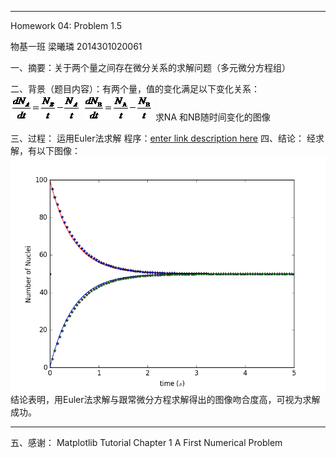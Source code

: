 ----------
Homework 04: Problem 1.5

物基一班 梁曦璘 2014301020061

一、摘要：关于两个量之间存在微分关系的求解问题（多元微分方程组）

二、背景（题目内容）：有两个量，值的变化满足以下变化关系：![enter image description here](https://raw.githubusercontent.com/liangc0/compuational_physics_N2014301020061/master/%E5%9B%BE%E7%89%871.png)
![enter image description here](https://github.com/liangc0/compuational_physics_N2014301020061/blob/master/%E5%9B%BE%E7%89%872.png?raw=true)
求NA 和NB随时间变化的图像

三、过程：
运用Euler法求解
程序：[enter link description here](https://github.com/liangc0/compuational_physics_N2014301020061/blob/Homework-04/Week%2004:%20Problem%201.5)
四、结论：
经求解，有以下图像：![enter image description here](https://github.com/liangc0/compuational_physics_N2014301020061/blob/master/Homework%2004%20figure_1.png?raw=true)
结论表明，用Euler法求解与跟常微分方程求解得出的图像吻合度高，可视为求解成功。


----------


五、感谢：
Matplotlib Tutorial
Chapter 1 A First Numerical Problem